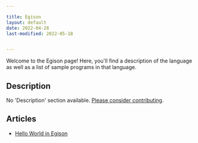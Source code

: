 ```yaml
---

title: Egison
layout: default
date: 2022-04-28
last-modified: 2022-05-18


---
```


Welcome to the Egison page! Here, you'll find a description of the language as well as a list of sample programs in that language.

## Description

No 'Description' section available. [Please consider contributing](https://github.com/TheRenegadeCoder/sample-programs-website).

## Articles

- [Hello World in Egison](https://sampleprograms.io/projects/hello-world/egison)